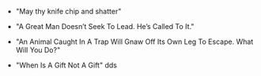 * "May thy knife chip and shatter"

* "A Great Man Doesn’t Seek To Lead. He’s Called To It."

* "An Animal Caught In A Trap Will Gnaw Off Its Own Leg To Escape. What Will You Do?"
* "When Is A Gift Not A Gift"
dds
